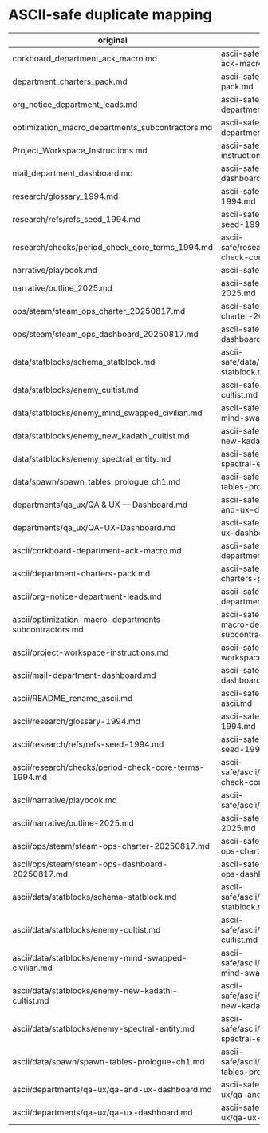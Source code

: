 # ASCII-safe duplicate mapping

| original | ascii-safe |
|---|---|
| corkboard_department_ack_macro.md | ascii-safe/corkboard-department-ack-macro.md |
| department_charters_pack.md | ascii-safe/department-charters-pack.md |
| org_notice_department_leads.md | ascii-safe/org-notice-department-leads.md |
| optimization_macro_departments_subcontractors.md | ascii-safe/optimization-macro-departments-subcontractors.md |
| Project_Workspace_Instructions.md | ascii-safe/project-workspace-instructions.md |
| mail_department_dashboard.md | ascii-safe/mail-department-dashboard.md |
| research/glossary_1994.md | ascii-safe/research/glossary-1994.md |
| research/refs/refs_seed_1994.md | ascii-safe/research/refs/refs-seed-1994.md |
| research/checks/period_check_core_terms_1994.md | ascii-safe/research/checks/period-check-core-terms-1994.md |
| narrative/playbook.md | ascii-safe/narrative/playbook.md |
| narrative/outline_2025.md | ascii-safe/narrative/outline-2025.md |
| ops/steam/steam_ops_charter_20250817.md | ascii-safe/ops/steam/steam-ops-charter-20250817.md |
| ops/steam/steam_ops_dashboard_20250817.md | ascii-safe/ops/steam/steam-ops-dashboard-20250817.md |
| data/statblocks/schema_statblock.md | ascii-safe/data/statblocks/schema-statblock.md |
| data/statblocks/enemy_cultist.md | ascii-safe/data/statblocks/enemy-cultist.md |
| data/statblocks/enemy_mind_swapped_civilian.md | ascii-safe/data/statblocks/enemy-mind-swapped-civilian.md |
| data/statblocks/enemy_new_kadathi_cultist.md | ascii-safe/data/statblocks/enemy-new-kadathi-cultist.md |
| data/statblocks/enemy_spectral_entity.md | ascii-safe/data/statblocks/enemy-spectral-entity.md |
| data/spawn/spawn_tables_prologue_ch1.md | ascii-safe/data/spawn/spawn-tables-prologue-ch1.md |
| departments/qa_ux/QA & UX — Dashboard.md | ascii-safe/departments/qa-ux/qa-and-ux-dashboard.md |
| departments/qa_ux/QA-UX-Dashboard.md | ascii-safe/departments/qa-ux/qa-ux-dashboard.md |
| ascii/corkboard-department-ack-macro.md | ascii-safe/ascii/corkboard-department-ack-macro.md |
| ascii/department-charters-pack.md | ascii-safe/ascii/department-charters-pack.md |
| ascii/org-notice-department-leads.md | ascii-safe/ascii/org-notice-department-leads.md |
| ascii/optimization-macro-departments-subcontractors.md | ascii-safe/ascii/optimization-macro-departments-subcontractors.md |
| ascii/project-workspace-instructions.md | ascii-safe/ascii/project-workspace-instructions.md |
| ascii/mail-department-dashboard.md | ascii-safe/ascii/mail-department-dashboard.md |
| ascii/README_rename_ascii.md | ascii-safe/ascii/readme-rename-ascii.md |
| ascii/research/glossary-1994.md | ascii-safe/ascii/research/glossary-1994.md |
| ascii/research/refs/refs-seed-1994.md | ascii-safe/ascii/research/refs/refs-seed-1994.md |
| ascii/research/checks/period-check-core-terms-1994.md | ascii-safe/ascii/research/checks/period-check-core-terms-1994.md |
| ascii/narrative/playbook.md | ascii-safe/ascii/narrative/playbook.md |
| ascii/narrative/outline-2025.md | ascii-safe/ascii/narrative/outline-2025.md |
| ascii/ops/steam/steam-ops-charter-20250817.md | ascii-safe/ascii/ops/steam/steam-ops-charter-20250817.md |
| ascii/ops/steam/steam-ops-dashboard-20250817.md | ascii-safe/ascii/ops/steam/steam-ops-dashboard-20250817.md |
| ascii/data/statblocks/schema-statblock.md | ascii-safe/ascii/data/statblocks/schema-statblock.md |
| ascii/data/statblocks/enemy-cultist.md | ascii-safe/ascii/data/statblocks/enemy-cultist.md |
| ascii/data/statblocks/enemy-mind-swapped-civilian.md | ascii-safe/ascii/data/statblocks/enemy-mind-swapped-civilian.md |
| ascii/data/statblocks/enemy-new-kadathi-cultist.md | ascii-safe/ascii/data/statblocks/enemy-new-kadathi-cultist.md |
| ascii/data/statblocks/enemy-spectral-entity.md | ascii-safe/ascii/data/statblocks/enemy-spectral-entity.md |
| ascii/data/spawn/spawn-tables-prologue-ch1.md | ascii-safe/ascii/data/spawn/spawn-tables-prologue-ch1.md |
| ascii/departments/qa-ux/qa-and-ux-dashboard.md | ascii-safe/ascii/departments/qa-ux/qa-and-ux-dashboard.md |
| ascii/departments/qa-ux/qa-ux-dashboard.md | ascii-safe/ascii/departments/qa-ux/qa-ux-dashboard.md |
